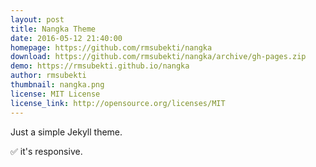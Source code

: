 ```yaml
---
layout: post
title: Nangka Theme
date: 2016-05-12 21:40:00
homepage: https://github.com/rmsubekti/nangka
download: https://github.com/rmsubekti/nangka/archive/gh-pages.zip
demo: https://rmsubekti.github.io/nangka
author: rmsubekti
thumbnail: nangka.png
license: MIT License
license_link: http://opensource.org/licenses/MIT
---
```

Just a simple Jekyll theme.

✅ it's responsive.
